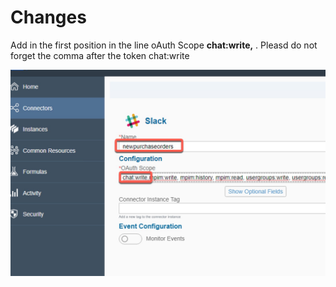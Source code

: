 # Changes
Add in the first position in the line oAuth Scope **chat:write,** . Pleasd do not forget the comma after the token chat:write

![SLACK.png](../Fixes/pictures/SLACK.png)